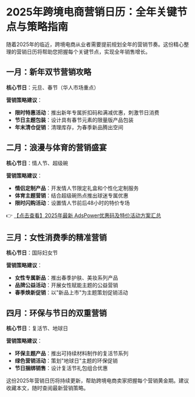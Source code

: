# 2025年跨境电商营销日历：全年关键节点与策略指南

随着2025年的临近，跨境电商从业者需要提前规划全年的营销节奏。这份精心整理的营销日历将帮助您把握每个关键节点，实现全年销售增长。

## 一月：新年双节营销攻略

**核心节日**：元旦、春节（华人市场重点）

**营销策略建议**：
- **限时特惠活动**：推出新年专属折扣码和满减优惠，刺激节日消费
- **节日主题包装**：设计具有春节元素的限量版产品包装
- **年末清仓促销**：清理库存，为春季新品腾出空间

## 二月：浪漫与体育的营销盛宴

**核心节日**：情人节、超级碗

**营销策略建议**：
- **情侣定制产品**：开发情人节限定礼盒和个性化定制服务
- **体育主题营销**：结合超级碗热点推出球迷专属优惠
- **限时闪购活动**：设置情人节前后48小时的特价专场

👉 [【点击查看】2025年最新 AdsPower优惠码及特价活动方案汇总](https://bit.ly/adspower_free)

## 三月：女性消费季的精准营销

**核心节日**：国际妇女节

**营销策略建议**：
- **女性专属新品**：推出春季护肤、美妆系列产品
- **品牌公益活动**：开展女性赋能主题的公益营销
- **春季焕新促销**：以"新品上市"为主题策划促销活动

## 四月：环保与节日的双重营销

**核心节日**：复活节、地球日

**营销策略建议**：
- **环保主题产品**：推出可持续材料制作的复活节系列
- **绿色营销活动**：策划"地球日"主题的环保促销
- **节日捆绑销售**：设计复活节礼包组合优惠

这份2025年营销日历将持续更新，帮助跨境电商卖家把握每个营销黄金期。建议收藏本文，随时查阅最新营销策略。